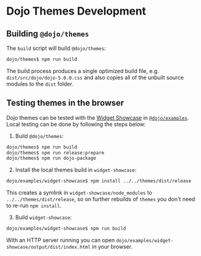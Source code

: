 # Dojo Themes Development

## Building `@dojo/themes`

The `build` script will build `@dojo/themes`:

```sh
dojo/themes$ npm run build
```

The build process produces a single optimized build file, e.g. `dist/src/dojo/dojo-5.0.0.css` and also copies all of
the unbuilt source modules to the `dist` folder.

## Testing themes in the browser

Dojo themes can be tested with the [Widget Showcase](https://github.com/dojo/examples/tree/master/widget-showcase) in
[`@dojo/examples`](https://github.com/dojo/examples). Local testing can be done by following the steps below:

1. Build `@dojo/themes`:

```sh
dojo/themes$ npm run build
dojo/themes$ npm run release:prepare
dojo/themes$ npm run dojo-package
```

2. Install the local themes build in `widget-showcase`:


```sh
dojo/examples/widget-showcase$ npm install ../../themes/dist/release
```

This creates a symlink in `widget-showcase/node_modules` to `../../themes/dist/release`, so on further rebuilds of
`themes` you don't need to re-run `npm install`.

3. Build `widget-showcase`:

```sh
dojo/examples/widget-showcase$ npm run build
```

With an HTTP server running you can open `dojo/examples/widget-showcase/output/dist/index.html` in your browser.

